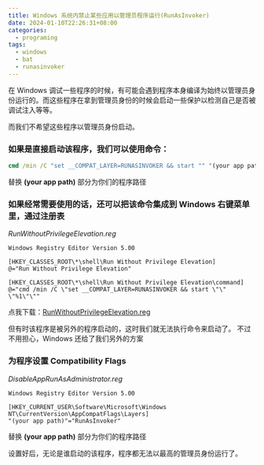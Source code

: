 ```yaml
---
title: Windows 系统内禁止某些应用以管理员程序运行(RunAsInvoker)
date: 2024-01-10T22:26:31+08:00
categories:
  - programing
tags:
  - windows
  - bat
  - runasinvoker
---
```


在 Windows 调试一些程序的时候，有可能会遇到程序本身编译为始终以管理员身份运行的。而这些程序在拿到管理员身份的时候会启动一些保护以检测自己是否被调试注入等等。

而我们不希望这些程序以管理员身份启动。

### 如果是直接启动该程序，我们可以使用命令：
```bat
cmd /min /C "set __COMPAT_LAYER=RUNASINVOKER && start "" "(your app path)"
```
替换 **(your app path)** 部分为你们的程序路径


### 如果经常需要使用的话，还可以把该命令集成到 Windows 右键菜单里，通过注册表

*RunWithoutPrivilegeElevation.reg*
```reg
Windows Registry Editor Version 5.00

[HKEY_CLASSES_ROOT\*\shell\Run Without Privilege Elevation]
@="Run Without Privilege Elevation"

[HKEY_CLASSES_ROOT\*\shell\Run Without Privilege Elevation\command]
@="cmd /min /C \"set __COMPAT_LAYER=RUNASINVOKER && start \"\" \"%1\"\""
```
点我下载：[RunWithoutPrivilegeElevation.reg](/files/2024/01/RunWithoutPrivilegeElevation.reg)


但有时该程序是被另外的程序启动的，这时我们就无法执行命令来启动了。
不过不用担心，Windows 还给了我们另外的方案

### 为程序设置 Compatibility Flags

*DisableAppRunAsAdministrator.reg*
```reg
Windows Registry Editor Version 5.00

[HKEY_CURRENT_USER\Software\Microsoft\Windows NT\CurrentVersion\AppCompatFlags\Layers]
"(your app path)"="RunAsInvoker"
```
替换 **(your app path)** 部分为你们的程序路径

设置好后，无论是谁启动的该程序，程序都无法以最高的管理员身份运行了。